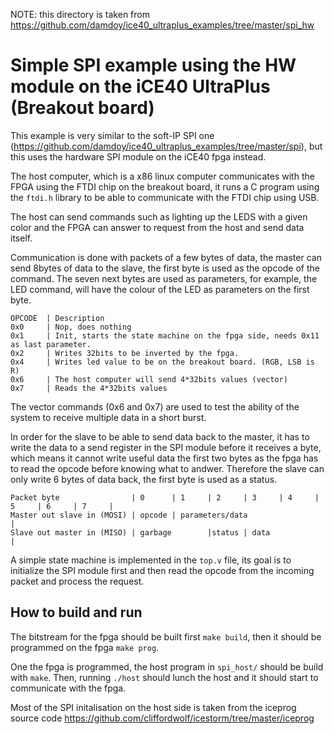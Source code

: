 NOTE: this directory is taken from https://github.com/damdoy/ice40_ultraplus_examples/tree/master/spi_hw

# Simple SPI example using the HW module on the iCE40 UltraPlus (Breakout board)

This example is very similar to the soft-IP SPI one (https://github.com/damdoy/ice40_ultraplus_examples/tree/master/spi), but this uses the hardware SPI module on the iCE40 fpga instead.

The host computer, which is a x86 linux computer communicates with the FPGA using the FTDI chip on the breakout board, it runs a C program using the `ftdi.h` library to be able to communicate with the FTDI chip using USB.

The host can send commands such as lighting up the LEDS with a given color and the FPGA can answer to request from the host and send data itself.

Communication is done with packets of a few bytes of data, the master can send 8bytes of data to the slave, the first byte is used as the opcode of the command. The seven next bytes are used as parameters, for example, the LED command, will have the colour of the LED as parameters on the first byte.

```
OPCODE  | Description
0x0     | Nop, does nothing
0x1     | Init, starts the state machine on the fpga side, needs 0x11 as last parameter.
0x2     | Writes 32bits to be inverted by the fpga.
0x4     | Writes led value to be on the breakout board. (RGB, LSB is R)
0x6     | The host computer will send 4*32bits values (vector)
0x7     | Reads the 4*32bits values
```

The vector commands (0x6 and 0x7) are used to test the ability of the system to receive multiple data in a short burst.

In order for the slave to be able to send data back to the master, it has to write the data to a send register in the SPI module before it receives a byte, which means it cannot write useful data the first two bytes as the fpga has to read the opcode before knowing what to andwer. Therefore the slave can only write 6 bytes of data back, the first byte is used as a status.

```
Packet byte                | 0      | 1     | 2     | 3     | 4     | 5     | 6     | 7     |
Master out slave in (MOSI) | opcode | parameters/data                                       |
Slave out master in (MISO) | garbage        |status | data                                  |
```

A simple state machine is implemented in the `top.v` file, its goal is to initialize the SPI module first and then read the opcode from the incoming packet and process the request.

## How to build and run

The bitstream for the fpga should be built first `make build`, then it should be programmed on the fpga `make prog`.

One the fpga is programmed, the host program in `spi_host/` should be build with `make`.
Then, running `./host` should lunch the host and it should start to communicate with the fpga.

Most of the SPI initalisation on the host side is taken from the iceprog source code
https://github.com/cliffordwolf/icestorm/tree/master/iceprog
